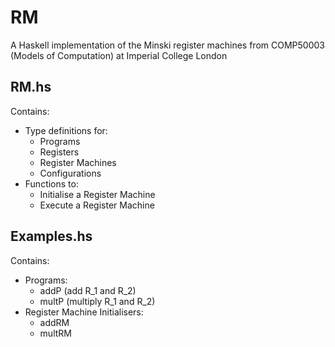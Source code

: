 # RM
A Haskell implementation of the Minski register machines from COMP50003 (Models of Computation) at Imperial College London

## RM.hs
Contains:
- Type definitions for:
  - Programs
  - Registers
  - Register Machines
  - Configurations
- Functions to:
  - Initialise a Register Machine
  - Execute a Register Machine
 
## Examples.hs
Contains:
- Programs:
  - addP (add R_1 and R_2)
  - multP (multiply R_1 and R_2)
- Register Machine Initialisers:
  - addRM
  - multRM

